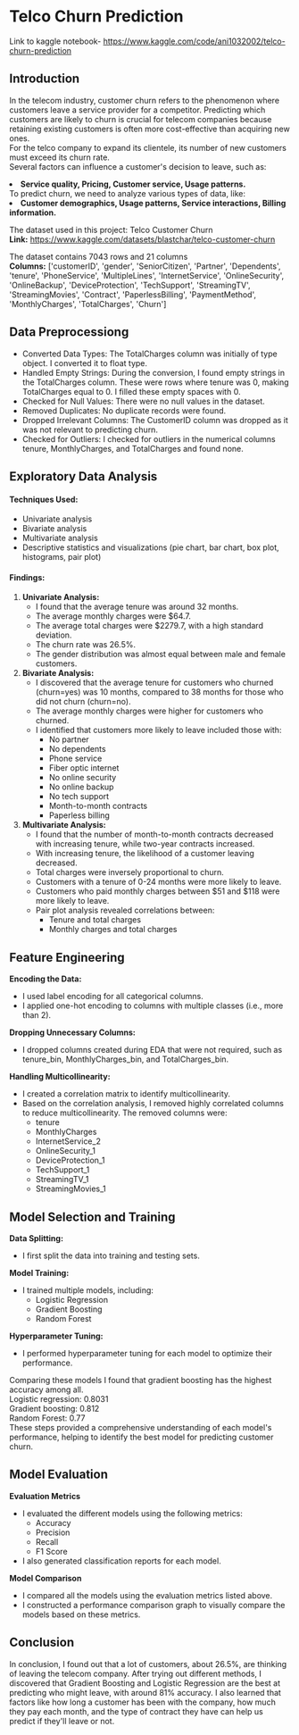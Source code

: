 # Telco Churn Prediction
Link to kaggle notebook- https://www.kaggle.com/code/ani1032002/telco-churn-prediction
## Introduction
In the telecom industry, customer churn refers to the phenomenon where customers leave a service provider for a competitor. Predicting which customers are likely to churn is crucial for telecom companies because retaining existing customers is often more cost-effective than acquiring new ones. <br>
For the telco company to expand its clientele, its number of new customers must exceed its churn rate.<br>
Several factors can influence a customer's decision to leave, such as:
<li><b>Service quality, Pricing, Customer service, Usage patterns.</b></li>
To predict churn, we need to analyze various types of data, like:
<li><b>Customer demographics, Usage patterns, Service interactions, Billing information.</b></li>

The dataset used in this project: Telco Customer Churn<br>
<b>Link:</b> https://www.kaggle.com/datasets/blastchar/telco-customer-churn<br>

The dataset contains 7043 rows and 21 columns<br>
<b>Columns:</b> ['customerID', 'gender', 'SeniorCitizen', 'Partner', 'Dependents',
       'tenure', 'PhoneService', 'MultipleLines', 'InternetService',
       'OnlineSecurity', 'OnlineBackup', 'DeviceProtection', 'TechSupport',
       'StreamingTV', 'StreamingMovies', 'Contract', 'PaperlessBilling',
       'PaymentMethod', 'MonthlyCharges', 'TotalCharges', 'Churn']<br>

## Data Preprocessiong
<ul>
<li>Converted Data Types: The TotalCharges column was initially of type object. I converted it to float type.</li>
<li>Handled Empty Strings: During the conversion, I found empty strings in the TotalCharges column. These were rows where tenure was 0, making TotalCharges equal to 0. I filled these empty spaces with 0.</li>
<li>Checked for Null Values: There were no null values in the dataset.</li>
<li>Removed Duplicates: No duplicate records were found.</li>
<li>Dropped Irrelevant Columns: The CustomerID column was dropped as it was not relevant to predicting churn.</li>
<li>Checked for Outliers: I checked for outliers in the numerical columns tenure, MonthlyCharges, and TotalCharges and found none.</li>
</ul>

## Exploratory Data Analysis
<h4>Techniques Used:</h4>
<ul>
  <li>Univariate analysis</li>
  <li>Bivariate analysis</li>
  <li>Multivariate analysis</li>
  <li>Descriptive statistics and visualizations (pie chart, bar chart, box plot, histograms, pair plot)</li>
</ul>

<h4>Findings:</h4>

<ol>
  <li>
    <b>Univariate Analysis:</b>
    <ul>
      <li>I found that the average tenure was around 32 months.</li>
      <li>The average monthly charges were $64.7.</li>
      <li>The average total charges were $2279.7, with a high standard deviation.</li>
      <li>The churn rate was 26.5%.</li>
      <li>The gender distribution was almost equal between male and female customers.</li>
    </ul>
  </li>

  <li>
    <b>Bivariate Analysis:</b>
    <ul>
      <li>I discovered that the average tenure for customers who churned (churn=yes) was 10 months, compared to 38 months for those who did not churn (churn=no).</li>
      <li>The average monthly charges were higher for customers who churned.</li>
      <li>I identified that customers more likely to leave included those with:
        <ul>
          <li>No partner</li>
          <li>No dependents</li>
          <li>Phone service</li>
          <li>Fiber optic internet</li>
          <li>No online security</li>
          <li>No online backup</li>
          <li>No tech support</li>
          <li>Month-to-month contracts</li>
          <li>Paperless billing</li>
        </ul>
      </li>
    </ul>
  </li>

  <li>
    <b>Multivariate Analysis:</b>
    <ul>
      <li>I found that the number of month-to-month contracts decreased with increasing tenure, while two-year contracts increased.</li>
      <li>With increasing tenure, the likelihood of a customer leaving decreased.</li>
      <li>Total charges were inversely proportional to churn.</li>
      <li>Customers with a tenure of 0-24 months were more likely to leave.</li>
      <li>Customers who paid monthly charges between $51 and $118 were more likely to leave.</li>
      <li>Pair plot analysis revealed correlations between:
        <ul>
          <li>Tenure and total charges</li>
          <li>Monthly charges and total charges</li>
        </ul>
      </li>
    </ul>
  </li>
</ol>

## Feature Engineering
<b>Encoding the Data:</b>
<ul>
  <li>I used label encoding for all categorical columns.</li>
  <li>I applied one-hot encoding to columns with multiple classes (i.e., more than 2).</li>
</ul>

<b>Dropping Unnecessary Columns:</b>
<ul>
  <li>I dropped columns created during EDA that were not required, such as tenure_bin, MonthlyCharges_bin, and TotalCharges_bin.</li>
</ul>

<b>Handling Multicollinearity:</b>
<ul>
  <li>I created a correlation matrix to identify multicollinearity.</li>
  <li>Based on the correlation analysis, I removed highly correlated columns to reduce multicollinearity. The removed columns were:
    <ul>
      <li>tenure</li>
      <li>MonthlyCharges</li>
      <li>InternetService_2</li>
      <li>OnlineSecurity_1</li>
      <li>DeviceProtection_1</li>
      <li>TechSupport_1</li>
      <li>StreamingTV_1</li>
      <li>StreamingMovies_1</li>
    </ul>
  </li>
</ul>

## Model Selection and Training
<b>Data Splitting:</b>
<ul>
  <li>I first split the data into training and testing sets.</li>
</ul>

<b>Model Training:</b>
<ul>
  <li>I trained multiple models, including:
    <ul>
      <li>Logistic Regression</li>
      <li>Gradient Boosting</li>
      <li>Random Forest</li>
    </ul>
  </li>
</ul>

<b>Hyperparameter Tuning:</b>
<ul>
  <li>I performed hyperparameter tuning for each model to optimize their performance.</li>
</ul>
<p>
Comparing these models I found that gradient boosting has the highest accuracy among all.<br>
Logistic regression: 0.8031<br>
Gradient boosting: 0.812<br>
Random Forest: 0.77<br>
These steps provided a comprehensive understanding of each model's performance, helping to identify the best model for predicting customer churn.

</p>

## Model Evaluation
<b>Evaluation Metrics</b>

<ul>
    <li>I evaluated the different models using the following metrics:
        <ul>
            <li>Accuracy</li>
            <li>Precision</li>
            <li>Recall</li>
            <li>F1 Score</li>
        </ul>
    </li>
    <li>I also generated classification reports for each model.</li>
</ul>

<b>Model Comparison</b>

<ul>
    <li>I compared all the models using the evaluation metrics listed above.</li>
    <li>I constructed a performance comparison graph to visually compare the models based on these metrics.</li>
</ul>

## Conclusion
<p>
In conclusion, I found out that a lot of customers, about 26.5%, are thinking of leaving the telecom company. After trying out different methods, I discovered that Gradient Boosting and Logistic Regression are the best at predicting who might leave, with around 81% accuracy. I also learned that factors like how long a customer has been with the company, how much they pay each month, and the type of contract they have can help us predict if they'll leave or not. </p>


